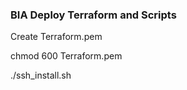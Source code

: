### BIA Deploy Terraform and Scripts

Create Terraform.pem

chmod 600 Terraform.pem

./ssh_install.sh
